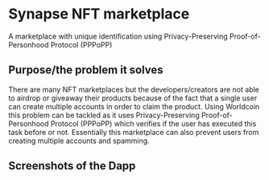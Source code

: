 # Synapse NFT marketplace
A marketplace with unique identification using Privacy-Preserving Proof-of-Personhood Protocol (PPPoPP) 

## Purpose/the problem it solves
There are many NFT marketplaces but the developers/creators are not able to airdrop or giveaway their products because of the fact that a single user can create multiple accounts in order to claim the product. Using Worldcoin this problem can be tackled as it uses Privacy-Preserving Proof-of-Personhood Protocol (PPPoPP) which verifies if the user has executed this task before or not. Essentially this marketplace can also prevent users from creating multiple accounts and spamming. 

## Screenshots of the Dapp


